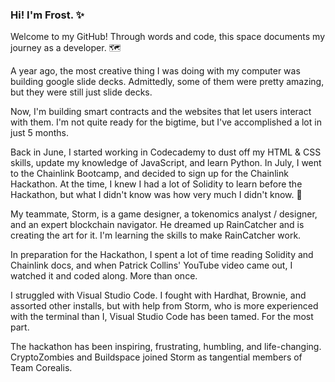 ### Hi!  I'm Frost. ✨ 

Welcome to my GitHub!  Through words and code, this space documents my journey as a developer.  🗺️

A year ago, the most creative thing I was doing with my computer was building google slide decks.  Admittedly, some of them were pretty amazing, but they were still just slide decks.

Now, I'm building smart contracts and the websites that let users interact with them.  I'm not quite ready for the bigtime, but I've accomplished a lot in just 5 months.

Back in June, I started working in Codecademy to dust off my HTML & CSS skills, update my knowledge of JavaScript, and learn Python.  In July, I went to the Chainlink Bootcamp, and decided to sign up for the Chainlink Hackathon.  At the time, I knew I had a lot of Solidity to learn before the Hackathon, but what I didn't know was how very much I didn't know. 🙂

My teammate, Storm, is a game designer, a tokenomics analyst / designer, and an expert blockchain navigator.  He dreamed up RainCatcher and is creating the art for it.  I'm learning the skills to make RainCatcher work.

In preparation for the Hackathon, I spent a lot of time reading Solidity and Chainlink docs, and when Patrick Collins' YouTube video came out, I watched it and coded along.  More than once.

I struggled with Visual Studio Code.  I fought with Hardhat, Brownie, and assorted other installs, but with help from Storm, who is more experienced with the terminal than I, Visual Studio Code has been tamed.  For the most part.

The hackathon has been inspiring, frustrating, humbling, and life-changing.  CryptoZombies and Buildspace joined Storm as tangential members of Team Corealis.   






